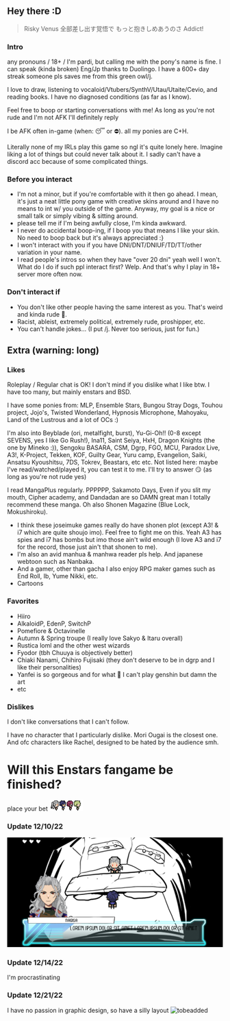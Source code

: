 ## Hey there :D
> Risky Venus
全部差し出す覚悟で
もっと抱きしめあうのさ
Addict!

### Intro
any pronouns / 18+ / I'm pardi, but calling me with the pony's name is fine. I can speak (kinda broken) Eng/Jp thanks to Duolingo. I have a 600+ day streak someone pls saves me from this green owl/j.


I love to draw, listening to vocaloid/Vtubers/SynthV/Utau/Utaite/Cevio, and reading books. I have no diagnosed conditions (as far as I know).

Feel free to boop or starting conversations with me! As long as you're not rude and I'm not AFK
I'll definitely reply

I be AFK often in-game (when: 😴 or ⛔).
all my ponies are C+H.

Literally none of my IRLs play this game so ngl it's quite lonely here. Imagine liking a lot of things but could never talk about it. I sadly can't have a discord acc because of some complicated things.

### Before you interact
- I'm not a minor, but if you're comfortable with it then go ahead. I mean, it's just a neat little pony game with creative skins around and I have no means to int w/ you outside of the game. Anyway, my goal is a nice or small talk or simply vibing & sitting around.
- please tell me if I'm being awfully close, I'm kinda awkward.
- I never do accidental boop-ing, if I boop you that means I like your skin. No need to boop back but it's always appreciated :} 
- I won't interact with you if you have DNI/DNT/DNIUF/TD/TT/other variation in your name.
- I read people's intros so when they have "over 20 dni" yeah well I won't. What do I do if such ppl interact first? Welp. And that's why I play in 18+ server more often now.
<!---
### Before add friend!!
Offline mode is enabled so I won't appear in your friendlist and my name won't appear green in your screen...
I also don't know how to keep friend. I guess I'm just boring, but if you're fine with it, I'm replying.
--->

### Don't interact if
- You don't like other people having the same interest as you. That's weird and kinda rude 🤔.
- Racist, ableist, extremely political, extremely rude, proshipper, etc.
- You can't handle jokes... (I put /j. Never too serious, just for fun.)



## Extra (warning: long)

### Likes
Roleplay / Regular chat is OK!
I don't mind if you dislike what I like btw. I have too many, but mainly enstars and BSD.

I have some ponies from: MLP, Ensemble Stars, Bungou Stray Dogs, Touhou project, Jojo's, Twisted Wonderland, Hypnosis Microphone, Mahoyaku, Land of the Lustrous and a lot of OCs :) 

I'm also into Beyblade (ori, metalfight, burst), Yu-Gi-Oh!! (0-8 except SEVENS, yes I like Go Rush!), Ina11, Saint Seiya, HxH, Dragon Knights (the one by Mineko :)), Sengoku BASARA, CSM, Dgrp, FGO, MCU, Paradox Live, A3!, K-Project, Tekken, KOF, Guilty Gear, Yuru camp, Evangelion, Saiki, Ansatsu Kyoushitsu, 7DS, Tokrev, Beastars, etc etc. Not listed here: maybe I've read/watched/played it, you can test it to me. I'll try to answer 😏 (as long as you're not rude yes)

I read MangaPlus regularly. PPPPPP, Sakamoto Days, Even if you slit my mouth, Cipher academy, and Dandadan are so DAMN great man I totally recommend these manga. Oh also Shonen Magazine (Blue Lock, Mokushiroku).
- I think these joseimuke games really do have shonen plot (except A3! & i7 which are quite shoujo imo). Feel free to fight me on this. Yeah A3 has spies and i7 has bombs but imo those ain't wild enough (I love A3 and i7 for the record, those just ain't that shonen to me).
- I'm also an avid manhua & manhwa reader pls help. And japanese webtoon such as Nanbaka.
- And a gamer, other than gacha I also enjoy RPG maker games such as End Roll, Ib, Yume Nikki, etc.
- Cartoons

### Favorites
- Hiiro
- AlkaloidP, EdenP, SwitchP
- Pomefiore & Octavinelle
- Autumn & Spring troupe (I really love Sakyo & Itaru overall)
- Rustica loml and the other west wizards
- Fyodor (tbh Chuuya is objectively better)
- Chiaki Nanami, Chihiro Fujisaki (they don't deserve to be in dgrp and I like their personalities)
- Yanfei is so gorgeous and for what 👑 I can't play genshin but damn the art
- etc

### Dislikes
I don't like conversations that I can't follow. 

I have no character that I particularly dislike. Mori Ougai is the closest one. And ofc characters like Rachel, designed to be hated by the audience smh.



# Will this Enstars fangame be finished?
place your bet 
![ss](mypixel.png)
### Update 12/10/22
![ss2](myscreen.png)
### Update 12/14/22
I'm procrastinating
### Update 12/21/22
I have no passion in graphic design, so have a silly layout
![tobeadded](mylayout.png)

<!---
pardi-real/pardi-real is a ✨ special ✨ repository because its `README.md` (this file) appears on your GitHub profile.
You can click the Preview link to take a look at your changes.
--->
